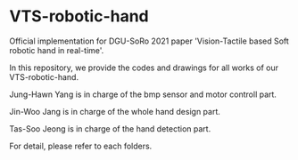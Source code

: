 # VTS-robotic-hand

Official implementation for DGU-SoRo 2021 paper 'Vision-Tactile based Soft robotic hand in real-time'.

In this repository, we provide the codes and drawings for all works of our VTS-robotic-hand.

Jung-Hawn Yang is in charge of the bmp sensor and motor controll part.

Jin-Woo Jang is in charge of the whole hand design part.

Tas-Soo Jeong is in charge of the hand detection part.

For detail, please refer to each folders. 
